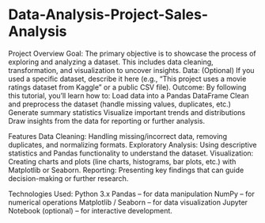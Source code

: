 # Data-Analysis-Project-Sales-Analysis

Project Overview
Goal: The primary objective is to showcase the process of exploring and analyzing a dataset. This includes data cleaning, transformation, and visualization to uncover insights.
Data: (Optional) If you used a specific dataset, describe it here (e.g., “This project uses a movie ratings dataset from Kaggle” or a public CSV file).
Outcome: By following this tutorial, you’ll learn how to:
Load data into a Pandas DataFrame
Clean and preprocess the dataset (handle missing values, duplicates, etc.)
Generate summary statistics
Visualize important trends and distributions
Draw insights from the data for reporting or further analysis.

Features
Data Cleaning: Handling missing/incorrect data, removing duplicates, and normalizing formats.
Exploratory Analysis: Using descriptive statistics and Pandas functionality to understand the dataset.
Visualization: Creating charts and plots (line charts, histograms, bar plots, etc.) with Matplotlib or Seaborn.
Reporting: Presenting key findings that can guide decision-making or further research.


Technologies Used:
Python 3.x
Pandas – for data manipulation
NumPy – for numerical operations
Matplotlib / Seaborn – for data visualization
Jupyter Notebook (optional) – for interactive development.
